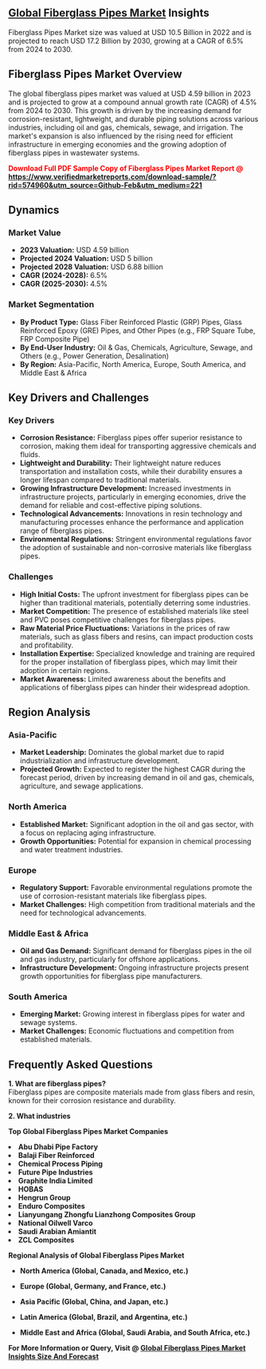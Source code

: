 <h2><a href="https://www.verifiedmarketreports.com/download-sample/?rid=574960&amp;utm_source=Github&amp;utm_medium=221" target="_blank">Global Fiberglass Pipes Market</a> Insights</h2><p>Fiberglass Pipes Market size was valued at USD 10.5 Billion in 2022 and is projected to reach USD 17.2 Billion by 2030, growing at a CAGR of 6.5% from 2024 to 2030.</p><p> <h2>Fiberglass Pipes Market Overview</h2> <p>The global fiberglass pipes market was valued at USD 4.59 billion in 2023 and is projected to grow at a compound annual growth rate (CAGR) of 4.5% from 2024 to 2030. This growth is driven by the increasing demand for corrosion-resistant, lightweight, and durable piping solutions across various industries, including oil and gas, chemicals, sewage, and irrigation. The market's expansion is also influenced by the rising need for efficient infrastructure in emerging economies and the growing adoption of fiberglass pipes in wastewater systems. </p> <p><strong><p><span class=""><span style="color: #ff0000;"><strong>Download Full PDF Sample Copy of Fiberglass Pipes Market Report</strong> @ </span><a href="https://www.verifiedmarketreports.com/download-sample/?rid=574960&amp;utm_source=Github-Feb&amp;utm_medium=221" target="_blank">https://www.verifiedmarketreports.com/download-sample/?rid=574960&amp;utm_source=Github-Feb&amp;utm_medium=221</a></span></p></strong></p> <h2>Dynamics</h2> <h3>Market Value</h3> <ul> <li><strong>2023 Valuation:</strong> USD 4.59 billion</li> <li><strong>Projected 2024 Valuation:</strong> USD 5 billion</li> <li><strong>Projected 2028 Valuation:</strong> USD 6.88 billion</li> <li><strong>CAGR (2024-2028):</strong> 6.5%</li> <li><strong>CAGR (2025-2030):</strong> 4.5%</li> </ul> <h3>Market Segmentation</h3> <ul> <li><strong>By Product Type:</strong> Glass Fiber Reinforced Plastic (GRP) Pipes, Glass Reinforced Epoxy (GRE) Pipes, and Other Pipes (e.g., FRP Square Tube, FRP Composite Pipe)</li> <li><strong>By End-User Industry:</strong> Oil & Gas, Chemicals, Agriculture, Sewage, and Others (e.g., Power Generation, Desalination)</li> <li><strong>By Region:</strong> Asia-Pacific, North America, Europe, South America, and Middle East & Africa</li> </ul> <h2>Key Drivers and Challenges</h2> <h3>Key Drivers</h3> <ul> <li><strong>Corrosion Resistance:</strong> Fiberglass pipes offer superior resistance to corrosion, making them ideal for transporting aggressive chemicals and fluids. </li> <li><strong>Lightweight and Durability:</strong> Their lightweight nature reduces transportation and installation costs, while their durability ensures a longer lifespan compared to traditional materials. </li> <li><strong>Growing Infrastructure Development:</strong> Increased investments in infrastructure projects, particularly in emerging economies, drive the demand for reliable and cost-effective piping solutions. </li> <li><strong>Technological Advancements:</strong> Innovations in resin technology and manufacturing processes enhance the performance and application range of fiberglass pipes. </li> <li><strong>Environmental Regulations:</strong> Stringent environmental regulations favor the adoption of sustainable and non-corrosive materials like fiberglass pipes. </li> </ul> <h3>Challenges</h3> <ul> <li><strong>High Initial Costs:</strong> The upfront investment for fiberglass pipes can be higher than traditional materials, potentially deterring some industries. </li> <li><strong>Market Competition:</strong> The presence of established materials like steel and PVC poses competitive challenges for fiberglass pipes. </li> <li><strong>Raw Material Price Fluctuations:</strong> Variations in the prices of raw materials, such as glass fibers and resins, can impact production costs and profitability. </li> <li><strong>Installation Expertise:</strong> Specialized knowledge and training are required for the proper installation of fiberglass pipes, which may limit their adoption in certain regions. </li> <li><strong>Market Awareness:</strong> Limited awareness about the benefits and applications of fiberglass pipes can hinder their widespread adoption. </li> </ul> <h2>Region Analysis</h2> <h3>Asia-Pacific</h3> <ul> <li><strong>Market Leadership:</strong> Dominates the global market due to rapid industrialization and infrastructure development. </li> <li><strong>Projected Growth:</strong> Expected to register the highest CAGR during the forecast period, driven by increasing demand in oil and gas, chemicals, agriculture, and sewage applications. </li> </ul> <h3>North America</h3> <ul> <li><strong>Established Market:</strong> Significant adoption in the oil and gas sector, with a focus on replacing aging infrastructure. </li> <li><strong>Growth Opportunities:</strong> Potential for expansion in chemical processing and water treatment industries. </li> </ul> <h3>Europe</h3> <ul> <li><strong>Regulatory Support:</strong> Favorable environmental regulations promote the use of corrosion-resistant materials like fiberglass pipes. </li> <li><strong>Market Challenges:</strong> High competition from traditional materials and the need for technological advancements. </li> </ul> <h3>Middle East & Africa</h3> <ul> <li><strong>Oil and Gas Demand:</strong> Significant demand for fiberglass pipes in the oil and gas industry, particularly for offshore applications. </li> <li><strong>Infrastructure Development:</strong> Ongoing infrastructure projects present growth opportunities for fiberglass pipe manufacturers. </li> </ul> <h3>South America</h3> <ul> <li><strong>Emerging Market:</strong> Growing interest in fiberglass pipes for water and sewage systems. </li> <li><strong>Market Challenges:</strong> Economic fluctuations and competition from established materials. </li> </ul> <h2>Frequently Asked Questions</h2> <p><strong>1. What are fiberglass pipes?</strong><br>Fiberglass pipes are composite materials made from glass fibers and resin, known for their corrosion resistance and durability. </p> <p><strong>2. What industries</p><p><strong>Top Global Fiberglass Pipes Market Companies</strong></p><div data-test-id=""><p><li>Abu Dhabi Pipe Factory</li><li> Balaji Fiber Reinforced</li><li> Chemical Process Piping</li><li> Future Pipe Industries</li><li> Graphite India Limited</li><li> HOBAS</li><li> Hengrun Group</li><li> Enduro Composites</li><li> Lianyungang Zhongfu Lianzhong Composites Group</li><li> National Oilwell Varco</li><li> Saudi Arabian Amiantit</li><li> ZCL Composites</li></p><div><strong>Regional Analysis of&nbsp;Global Fiberglass Pipes Market</strong></div><ul><li dir="ltr"><p dir="ltr">North America&nbsp;(Global, Canada, and Mexico, etc.)</p></li><li dir="ltr"><p dir="ltr">Europe (Global, Germany, and France, etc.)</p></li><li dir="ltr"><p dir="ltr">Asia Pacific&nbsp;(Global, China, and Japan, etc.)</p></li><li dir="ltr"><p dir="ltr">Latin America&nbsp;(Global, Brazil, and Argentina, etc.)</p></li><li dir="ltr">Middle East and Africa&nbsp;(Global, Saudi Arabia, and South Africa, etc.)</li></ul><p><strong>For More Information or Query, Visit @&nbsp;</strong><strong><a href="https://www.verifiedmarketreports.com/product/fiberglass-pipes-market/?utm_source=Github&amp;utm_medium=221" target="_blank">Global Fiberglass Pipes Market Insights Size And Forecast</a></strong></p></div>
